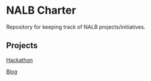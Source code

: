 # NALB Charter
Repository for keeping track of NALB projects/initiatives.

## Projects
[Hackathon](hackathon/hackathon.md)

[Blog](blog/blog.md)

